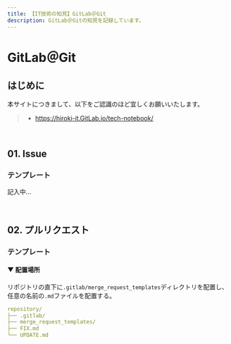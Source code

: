 ```yaml
---
title: 【IT技術の知見】GitLab＠Git
description: GitLab＠Gitの知見を記録しています。
---
```


# GitLab＠Git

## はじめに

本サイトにつきまして、以下をご認識のほど宜しくお願いいたします。

> - https://hiroki-it.GitLab.io/tech-notebook/

<br>

## 01. Issue

### テンプレート

記入中...

<br>

## 02. プルリクエスト

### テンプレート

#### ▼ 配置場所

リポジトリの直下に`.gitlab/merge_request_templates`ディレクトリを配置し、任意の名前の`.md`ファイルを配置する。

```yaml
repository/
├── .gitlab/
├── merge_request_templates/
├── FIX.md
└── UPDATE.md
```

<br>
